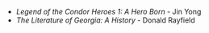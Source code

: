* _Legend of the Condor Heroes 1: A Hero Born_ - Jin Yong
* _The Literature of Georgia: A History_ - Donald Rayfield